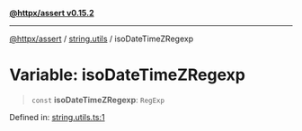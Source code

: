 [**@httpx/assert v0.15.2**](../../README.md)

***

[@httpx/assert](../../README.md) / [string.utils](../README.md) / isoDateTimeZRegexp

# Variable: isoDateTimeZRegexp

> `const` **isoDateTimeZRegexp**: `RegExp`

Defined in: [string.utils.ts:1](https://github.com/belgattitude/httpx/blob/b6bd279cf69f2d17f3ec46e9618a31cb72744279/packages/assert/src/string.utils.ts#L1)
